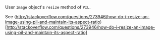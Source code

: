 User `Image` object's `resize` method of `PIL`.


See (http://stackoverflow.com/questions/273946/how-do-i-resize-an-image-using-pil-and-maintain-its-aspect-ratio)[http://stackoverflow.com/questions/273946/how-do-i-resize-an-image-using-pil-and-maintain-its-aspect-ratio]
